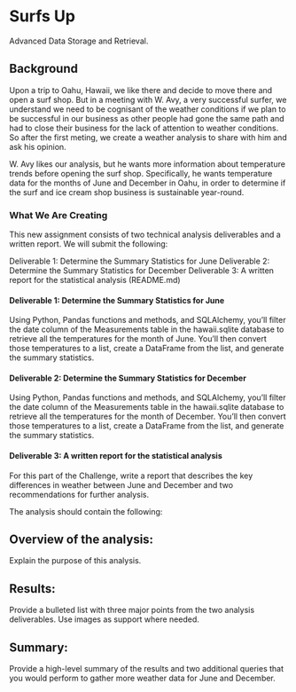 # Surfs Up
 Advanced Data Storage and Retrieval.

## Background
Upon a trip to Oahu, Hawaii, we like there and decide to move there and open a surf shop. But in a meeting with W. Avy, a very successful surfer, we understand we need to be cognisant of the weather conditions if we plan to be successful in our business as other people had gone the same path and had to close their business for the lack of attention to weather conditions. So after the first meting, we create a weather analysis to share with him and ask his opinion.

W. Avy likes our analysis, but he wants more information about temperature trends before opening the surf shop. Specifically, he wants temperature data for the months of June and December in Oahu, in order to determine if the surf and ice cream shop business is sustainable year-round.

### What We Are Creating
This new assignment consists of two technical analysis deliverables and a written report. We will submit the following:

Deliverable 1: Determine the Summary Statistics for June
Deliverable 2: Determine the Summary Statistics for December
Deliverable 3: A written report for the statistical analysis (README.md)

#### Deliverable 1: Determine the Summary Statistics for June

Using Python, Pandas functions and methods, and SQLAlchemy, you’ll filter the date column of the Measurements table in the hawaii.sqlite database to retrieve all the temperatures for the month of June. You’ll then convert those temperatures to a list, create a DataFrame from the list, and generate the summary statistics.


#### Deliverable 2: Determine the Summary Statistics for December 

Using Python, Pandas functions and methods, and SQLAlchemy, you’ll filter the date column of the Measurements table in the hawaii.sqlite database to retrieve all the temperatures for the month of December. You’ll then convert those temperatures to a list, create a DataFrame from the list, and generate the summary statistics.


#### Deliverable 3: A written report for the statistical analysis 


For this part of the Challenge, write a report that describes the key differences in weather between June and December and two recommendations for further analysis.

The analysis should contain the following:

## Overview of the analysis: 
Explain the purpose of this analysis.



## Results: 
Provide a bulleted list with three major points from the two analysis deliverables. Use images as support where needed.


## Summary: 
Provide a high-level summary of the results and two additional queries that you would perform to gather more weather data for June and December.
